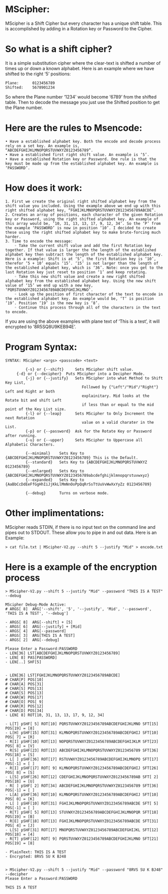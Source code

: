 # MScipher: 
MScipher is a Shift Cipher but every character has a unique shift table. This is accomplished by adding in a Rotation key or Password to the Cipher.

# So what is a shift cipher? 
It is a simple substitution cipher where the clear-text is shifted a number of times up or down a known alphabet. Here is an example where we have shifted to the right ‘5’ positions:
```
Plane:	    0123456789
Shifted:    5678901234
```

So where the Plane number ‘1234’ would become ‘6789’ from the shifted table. Then to decode the message you just use the Shifted position to get the Plane number. 

# Here are the rules to Msencode:
    • Have a established alphabet key. Both the encode and decode process rely on a set key. An example is, “ABCDEFGHIJKLMNOPQRSTUVWXYZ0123456789”.
    • Have a established first right shift value. An example is ‘5’.
    • Have a established Rotation key or Password. One rule is that the key must be made up from the established alphabet key. An example is ‘PASSWORD’.

# How does it work:
    1. First we create the original right shifted alphabet key from the shift value you included. Using the example above we end up with this right shifted alphabet key, “FGHIJKLMNOPQRSTUVWXYZ0123456789ABCDE”.
    2. Creates an array of positions, each character of the given Rotation key or Password, using the right shifted alphabet key. An example of this array would be, ‘10, 31, 13, 13, 17, 9, 12, 34’. So the ‘P’ from the example ‘PASSWORD’ is now in position ‘10’. I decided to create these using the right shifted alphabet key to make brute-forcing much harder. 
    3. Time to encode the message:
        ◦ Take the current shift value and add the first Rotation key together. If that value is larger the the length of the established alphabet key then subtract the length of the established alphabet key. Here is a example: Shift is at ‘5’, the first Rotation key is ‘10’, therefor ‘5 + 10’ equals ‘15’. ‘15’ is not larger than the length of the established alphabet key, which is ‘36’. Note: once you get to the last Rotation key just reset to position ‘1’ and keep rotating. 
        ◦ Take this new shift value and create a new right shifted alphabet key from the established alphabet key. Using the new shift value of ‘15’ we end up with a new key, ‘PQRSTUVWXYZ0123456789ABCDEFGHIJKLMNO’.
        ◦ Look up the position of first character of the text to encode in the established alphabet key. An example would be, ‘T’ is position ‘19’. Position ‘19’ is the new key is ‘8’.
        ◦ Continue this process through all of the characters in the text to encode.

If you are using the above examples with plane text of ‘This is a test’, it will encrypted to ‘8R5SQ8U9KEB94E’.

# Program Syntax:
```
SYNTAX: MScipher <args> <passcode> <text>

         {-s} or {--shift}     Sets MScipher shift value.
	 {-d} or {--decipher}  Puts MScipher into a Decipher Mode.
         {-j} or {--justify}   Sets MScipher into what Method to Shift Key List,
                                  Followed by {"Left"/"Mid"/"Right"} Left and Right ar both 
                                  explainitary. Mid looks at the Rotate bit and shift Left
                                  if less than or equal to the mid point of the Key List size.
         {-l} or {--leap}      Sets MScipher to Only Increment the next Rotation 
                                  value on a valid charater in the List.
         {-p} or {--password}  Ask for the Rotate Key or Password after running.
         {-u} or {--upper}     Sets MScipher to Uppercase all Alphabetic Characters.

         {--minimal}    Sets Key to {ABCDEFGHIJKLMNOPQRSTUVWXYZ0123456789} This is the Default.
         {--standard}   Sets Key to {ABCDEFGHIJKLMNOPQRSTUVWXYZ 0123456789}
         {--enlarged}   Sets Key to {ABCDEFGHIJKLMNOPQRSTUVWXYZ0123456789abcdefghijklmnopqrstuvwxyz}
         {--expanded}   Sets Key to {AaBbCcDdEeFfGgHhIiJjKkLlMmNnOoPpQqRrSsTtUuVvWwXxYyZz 0123456789}

         {--debug}      Turns on verbose mode.
```

# Other implimentations:
MScipher reads STDIN, if there is no input text on the command line and pipes out to STDOUT. These allow you to 
pipe in and out data. Here is an Example:
```
> cat file.txt | MScipher-V2.py --shift 5 --justify "Mid" > encode.txt
```


# Here is a example of the encryption process
```
> MScipher-V2.py --shift 5 --justify "Mid" --password "THIS IS A TEST" --debug

MScipher Debug-Mode Active:
# ARGS[ 8]  ARG['--shift', '5', '--justify', 'Mid', '--password', 'THIS IS A TEST', '--debug']

- ARGS[ 8]  ARG[--shift] + [5]
- ARGS[ 6]  ARG[--justify] + [Mid]
- ARGS[ 4]  ARG[--password]
- ARGS[ 3]  ARG[THIS IS A TEST]
- ARGS[ 2]  ARG[--debug]

Please Enter a Password:PASSWORD
- LEN[36] LST[ABCDEFGHIJKLMNOPQRSTUVWXYZ0123456789]
- LEN[ 8] PAS[PASSWORD]
- LEN[..] SHF[5]


- LEN[36] LST[FGHIJKLMNOPQRSTUVWXYZ0123456789ABCDE]
# CHAR[P] POS[10]
# CHAR[A] POS[31]
# CHAR[S] POS[13]
# CHAR[S] POS[13]
# CHAR[W] POS[17]
# CHAR[O] POS[ 9]
# CHAR[R] POS[12]
# CHAR[D] POS[34]
- LEN[ 8] ROT[10, 31, 13, 13, 17, 9, 12, 34]

- L[T] pSHF[ 5] ROT[10] PQRSTUVWXYZ0123456789ABCDEFGHIJKLMNO SFT[15] POS[19] = [8]
- L[H] pSHF[15] ROT[31] KLMNOPQRSTUVWXYZ0123456789ABCDEFGHIJ SFT[10] POS[ 7] = [R]
- R[I] pSHF[10] ROT[13] NOPQRSTUVWXYZ0123456789ABCDEFGHIJKLM SFT[23] POS[ 8] = [V]
- R[S] pSHF[23] ROT[13] ABCDEFGHIJKLMNOPQRSTUVWXYZ0123456789 SFT[36] POS[18] = [S]
- L[ ] pSHF[36] ROT[17] RSTUVWXYZ0123456789ABCDEFGHIJKLMNOPQ SFT[17] POS[-1] = [ ]
- R[I] pSHF[17] ROT[ 9] KLMNOPQRSTUVWXYZ0123456789ABCDEFGHIJ SFT[26] POS[ 8] = [S]
- L[S] pSHF[26] ROT[12] CDEFGHIJKLMNOPQRSTUVWXYZ0123456789AB SFT[ 2] POS[18] = [U]
- R[ ] pSHF[ 2] ROT[34] ABCDEFGHIJKLMNOPQRSTUVWXYZ0123456789 SFT[36] POS[-1] = [ ]
- L[A] pSHF[36] ROT[10] KLMNOPQRSTUVWXYZ0123456789ABCDEFGHIJ SFT[10] POS[ 0] = [K]
- L[ ] pSHF[10] ROT[31] FGHIJKLMNOPQRSTUVWXYZ0123456789ABCDE SFT[ 5] POS[-1] = [ ]
- R[T] pSHF[ 5] ROT[13] STUVWXYZ0123456789ABCDEFGHIJKLMNOPQR SFT[18] POS[19] = [B]
- R[E] pSHF[18] ROT[13] FGHIJKLMNOPQRSTUVWXYZ0123456789ABCDE SFT[31] POS[ 4] = [J]
- L[S] pSHF[31] ROT[17] MNOPQRSTUVWXYZ0123456789ABCDEFGHIJKL SFT[12] POS[18] = [4]
- R[T] pSHF[12] ROT[ 9] PQRSTUVWXYZ0123456789ABCDEFGHIJKLMNO SFT[21] POS[19] = [8]
 
- PlainText: THIS IS A TEST
- Encrypted: 8RVS SU K BJ48


> MScipher-V2.py --shift 5 --justify "Mid" --password "8RVS SU K BJ48" --decipher 
Please Enter a Password:PASSWORD

THIS IS A TEST 
```


